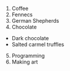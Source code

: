 1. Coffee
2. Fennecs
3. German Shepherds
4. Chocolate
 * Dark chocolate
 * Salted carmel truffles
5. Programming
6. Making art
